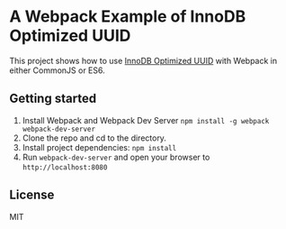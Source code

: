 # A Webpack Example of InnoDB Optimized UUID

This project shows how to use [InnoDB Optimized UUID](https://github.com/fisdap/innodb-optimized-uuid) with Webpack in either CommonJS or ES6.

## Getting started

1. Install Webpack and Webpack Dev Server `npm install -g webpack webpack-dev-server`
2. Clone the repo and cd to the directory.
3. Install project dependencies: `npm install`
4. Run `webpack-dev-server` and open your browser to `http://localhost:8080`

## License
 
MIT